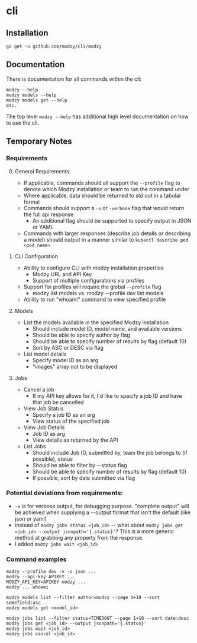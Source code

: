 # cli

## Installation

    go get -u github.com/modzy/cli/modzy

## Documentation

There is documentation for all commands within the cli:

    modzy --help
    modzy models --help
    modzy models get --help
    etc.

The top level `modzy --help` has additional high level documentation on how to use the cli.

## Temporary Notes
### Requirements

0. General Requirements:
    - If applicable, commands should all support the `--profile` flag to denote which Modzy installation or team to run the command under
    - Where applicable, data should be returned to std out in a tabular format 
    - Commands should support a `-v` or `-verbose` flag that would return the full api response 
        - An additional flag should be supported to specify output in JSON or YAML
    - Commands with larger responses (describe job details or describing a model) should output in a manner similar to `kubectl describe pod <pod_name>` 


1. CLI Configuration  
    - Ability to configure CLI with modzy installation properties
        - Modzy URL and API Key
        - Support of multiple configurations via profiles
    - Support for profiles will require the global `--profile` flag 
        - modzy list models vs. modzy --profile dev list models
    - Ability to run "whoami" command to view specified profile 
2. Models 
    - List the models available in the specified Modzy installation
        - Should include model ID, model name, and available versions
        - Should be able to specify author by flag
        - Should be able to specify number of results by flag (default 10)
        - Sort by ASC or DESC via flag
    - List model details 
        - Specify model ID as an arg
        - "images" array not to be displayed
3. Jobs
    - Cancel a job
        - If my API key allows for it, I'd like to specify a job ID and have that job be cancelled
    - View Job Status
        - Specify a job ID as an arg 
        - View status of the specified job
    - View Job Details
        - Job ID as arg
        - View details as returned by the API
    - List Jobs
        - Should include Job ID, submitted by, team the job belongs to (if possible), status
        - Should be able to filter by --status flag
        - Should be able to specify number of results by flag (default 10)
        - If possible, sort by date submitted via flag

### Potential deviations from requirements:

- `-v` is for verbose output, for debugging purpose.  "complete output" will be achieved when supplying a --output format that isn't the default (like json or yaml)
- instead of `modzy jobs status <job_id>` -- what about `modzy jobs get <job_id> --output jsonpath='{.status}'`?  This is a more generic method at grabbing any property from the response.
- I added `modzy jobs wait <job_id>`

### Command examples

    modzy --profile dev -v -o json ...
    modzy --api-key APIKEY ...
    MODZY_API_KEY=APIKEY modzy ...
    modzy ... whoami

    modzy models list --filter author=modzy --page 1+10 --sort somefield:asc
    modzy models get <model_id>
    
    modzy jobs list --filter status=TIMEDOUT --page 1+10 --sort date:desc
    modzy jobs get <job_id> --output jsonpath='{.status}'
    modzy jobs wait <job_id>
    modzy jobs cancel <job_id>

